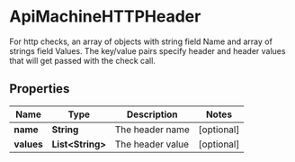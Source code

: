 

# ApiMachineHTTPHeader

For http checks, an array of objects with string field Name and array of strings field Values. The key/value pairs specify header and header values that will get passed with the check call.

## Properties

| Name | Type | Description | Notes |
|------------ | ------------- | ------------- | -------------|
|**name** | **String** | The header name |  [optional] |
|**values** | **List&lt;String&gt;** | The header value |  [optional] |



